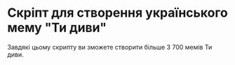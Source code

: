 # Скріпт для створення українського мему "Ти диви"
Завдякі цьому скрипту ви зможете створити більше 3 700 мемів Ти диви.
